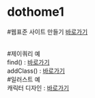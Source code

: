 # dothome1

#웹표준 사이트 만들기
<a href="https://park-sanghyun.github.io/dothome1/webstandard/index.html">바로가기</a>


<br>
#제이쿼리 예
<br>
find() : <a href="https://park-sanghyun.github.io/dothome1/jquery/jquery04_find2.html">바로가기</a>
<br>
addClass() : <a href="https://park-sanghyun.github.io/dothome1/jquery/jquery06_addClass2.html">바로가기</a>



<br>
#일러스트 예
<br>
캐릭터 디자인 : <a href="https://park-sanghyun.github.io/dothome1/illustrator/index.html">바로가기</a>
